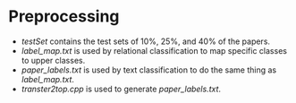 # Preprocessing
* *testSet* contains the test sets of 10%, 25%, and 40% of the papers.
* *label_map.txt* is used by relational classification to map specific classes to upper classes.
* *paper_labels.txt* is used by text classification to do the same thing as *label_map.txt*.
* *transter2top.cpp* is used to generate *paper_labels.txt*.